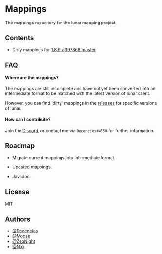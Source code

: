 
# Mappings

The mappings repository for the lunar mapping project.
## Contents

- Dirty mappings for [1.8.9-a397868/master](https://github.com/Lunar-Mapping-Project/mappings/releases/tag/v1.0)


## FAQ

#### Where are the mappings?

The mappings are still incomplete and have not yet been converted into an intermediate format to be matched with the latest version of lunar client.

However, you can find 'dirty' mappings in the [releases](https://github.com/Lunar-Mapping-Project/mappings/releases) for specific versions of lunar.

#### How can I contribute?

Join the [Discord](https://discord.gg/wbQv3sRenF), or contact me via `Decencies#4550` for further information.


## Roadmap

- Migrate current mappings into intermediate format.

- Updated mappings.

- Javadoc.


## License

[MIT](https://choosealicense.com/licenses/mit/)


## Authors

- [@Decencies](https://www.github.com/Decencies)
- [@Moose](https://www.github.com/Moose1301)
- [@ZeoNight](https://www.github.com/ZeoNight)
- [@Nox](https://www.github.com/Noxiuam)

